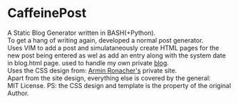 CaffeinePost
=========

A Static Blog Generator written in BASH(+Python).<br>
To get a hang of writing again, developed a normal post generator.<br>
Uses VIM to add a post and simulataneously create HTML pages for the new post being entered as wel as add an entry along with the system date in blog.html page.
used to handle my own private <a href="http://ankitvad.github.io/blog/blog.html">blog</a>.<br>
Uses the CSS design from: <a href="http://lucumr.pocoo.org/">Armin Ronacher's</a> private site.<br>
Apart from the site design, everything else is covered by the general:<br>MIT License.
PS: the CSS design and template is the property of the original Author.